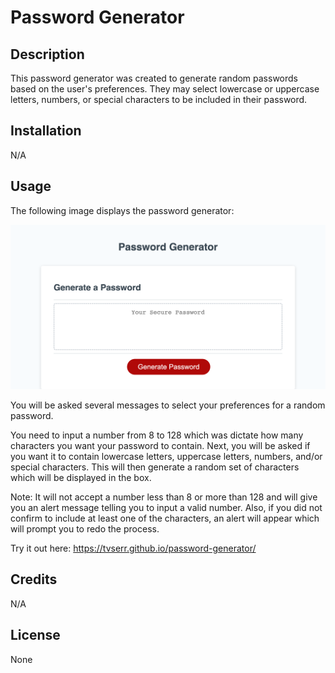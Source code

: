 # Password Generator

## Description

This password generator was created to generate random passwords based on the user's preferences. They may select lowercase or uppercase letters, numbers, or special characters to be included in their password.

## Installation

N/A

## Usage

The following image displays the password generator:

![Password Generator](pg%20screenshot.png)

You will be asked several messages to select your preferences for a random password.

You need to input a number from 8 to 128 which was dictate how many characters you want your password to contain. Next, you will be asked if you want it to contain lowercase letters, uppercase letters, numbers, and/or special characters. This will then generate a random set of characters which will be displayed in the box.

Note: It will not accept a number less than 8 or more than 128 and will give you an alert message telling you to input a valid number. Also, if you did not confirm to include at least one of the characters, an alert will appear which will prompt you to redo the process.

Try it out here: https://tvserr.github.io/password-generator/

## Credits

N/A

## License

None
